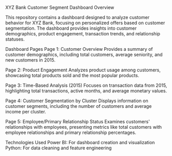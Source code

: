 XYZ Bank Customer Segment Dashboard Overview

This repository contains a dashboard designed to analyze customer behavior for XYZ Bank, focusing on personalized offers based on customer segmentation. The dashboard provides insights into customer demographics, product engagement, transaction trends, and relationship statuses.

Dashboard Pages Page 1: Customer Overview Provides a summary of customer demographics, including total customers, average seniority, and new customers in 2015.

Page 2: Product Engagement Analyzes product usage among customers, showcasing total products sold and the most popular products.

Page 3: Time-Based Analysis (2015) Focuses on transaction data from 2015, highlighting total transactions, active months, and average monetary values.

Page 4: Customer Segmentation by Cluster Displays information on customer segments, including the number of customers and average income per cluster.

Page 5: Employee/Primary Relationship Status Examines customers' relationships with employees, presenting metrics like total customers with employee relationships and primary relationship percentages.

Technologies Used Power BI: For dashboard creation and visualization Python: For data cleaning and feature engineering

